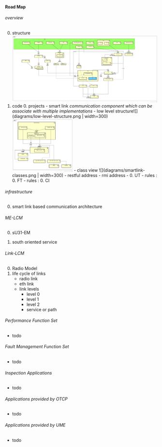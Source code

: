 #### Road Map

###### overview

0. structure
![component view of UME](component_ume.png)
0. code
    0. projects
        - smart link <span style="color:888888" size="">*communication component which can be associate with multiple implementations*</span>
            - low level structure![](diagrams/low-level-structure.png | width=300)<img src="diagrams/low-level-structure.png" width="200">
            - class view ![](diagrams/smartlink-classes.png | width=300)
            - restful address
            - rmi address 
        - 
    0. UT
        - rules : 
    0. FT
        - rules : 
    0. CI

###### infrastructure 
0. smart link based communication architecture


###### ME-LCM

0. sU31-EM

0. south oriented service


###### Link-LCM

0. Radio Model
0. life cycle of links
    - radio link
    - eth link
    - link levels
        - level 0
        - level 1
        - level 2
        - service or path


###### Performance Function Set
- todo

###### Fault Management Function Set
- todo

###### Inspection Applications
- todo

###### Applications provided by OTCP
- todo 

###### Applications provided by UME
- todo